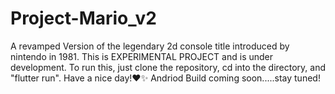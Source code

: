 # Project-Mario_v2
A revamped Version of the legendary 2d console title introduced by nintendo in 1981.
This is EXPERIMENTAL PROJECT  and is under development.
To run this, just clone the repository, cd into the directory, and "flutter run".
Have a nice day!❤️✨
Andriod Build coming soon.....stay tuned!

